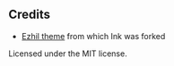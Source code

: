 ## Credits

* [Ezhil theme](https://github.com/vividvilla/ezhil) from which Ink was forked

Licensed under the MIT license.
